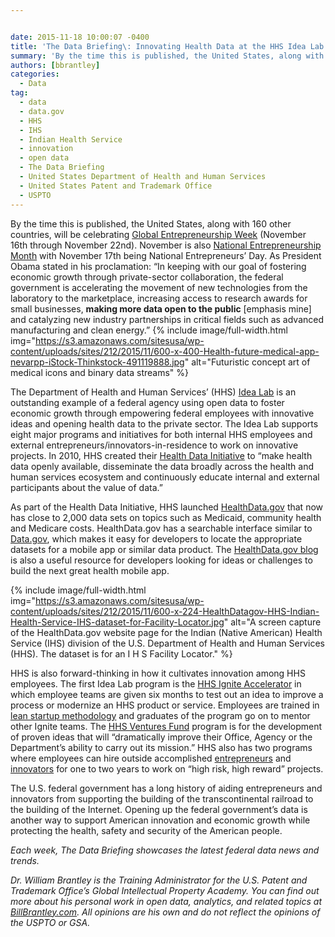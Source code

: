 ```yaml
---


date: 2015-11-18 10:00:07 -0400
title: 'The Data Briefing\: Innovating Health Data at the HHS Idea Lab'
summary: 'By the time this is published, the United States, along with 160 other countries, will be celebrating Global Entrepreneurship Week (November 16th through November 22nd). November is also&nbsp;National Entrepreneurship Month&nbsp;with November 17th being National Entrepreneurs&rsquo; Day. As President Obama stated in his proclamation\: &ldquo;In keeping with our goal of fostering economic growth through private-sector collaboration,'
authors: [bbrantley]
categories:
  - Data
tag:
  - data
  - data.gov
  - HHS
  - IHS
  - Indian Health Service
  - innovation
  - open data
  - The Data Briefing
  - United States Department of Health and Human Services
  - United States Patent and Trademark Office
  - USPTO
---
```


By the time this is published, the United States, along with 160 other countries, will be celebrating <a href="http://wearegen.co/gew" target="_blank">Global Entrepreneurship Week</a> (November 16th through November 22nd). November is also <a href="https://www.whitehouse.gov/the-press-office/2015/11/02/presidential-proclamation-national-entrepreneurship-month-2015" target="_blank">National Entrepreneurship Month</a> with November 17th being National Entrepreneurs’ Day. As President Obama stated in his proclamation: “In keeping with our goal of fostering economic growth through private-sector collaboration, the federal government is accelerating the movement of new technologies from the laboratory to the marketplace, increasing access to research awards for small businesses, **making more data open to the public** [emphasis mine] and catalyzing new industry partnerships in critical fields such as advanced manufacturing and clean energy.” 
{% include image/full-width.html img="https://s3.amazonaws.com/sitesusa/wp-content/uploads/sites/212/2015/11/600-x-400-Health-future-medical-app-nevarpp-iStock-Thinkstock-491119888.jpg" alt="Futuristic concept art of medical icons and binary data streams" %} 

The Department of Health and Human Services’ (HHS) <a href="http://www.hhs.gov/idealab/what-we-do/" target="_blank">Idea Lab</a> is an outstanding example of a federal agency using open data to foster economic growth through empowering federal employees with innovative ideas and opening health data to the private sector. The Idea Lab supports eight major programs and initiatives for both internal HHS employees and external entrepreneurs/innovators-in-residence to work on innovative projects. In 2010, HHS created their <a href="http://www.hhs.gov/idealab/what-we-do/health-data/" target="_blank">Health Data Initiative</a> to “make health data openly available, disseminate the data broadly across the health and human services ecosystem and continuously educate internal and external participants about the value of data.”

As part of the Health Data Initiative, HHS launched <a href="http://www.healthdata.gov/" target="_blank">HealthData.gov</a> that now has close to 2,000 data sets on topics such as Medicaid, community health and Medicare costs. HealthData.gov has a searchable interface similar to <a href="http://www.data.gov/" target="_blank">Data.gov</a>, which makes it easy for developers to locate the appropriate datasets for a mobile app or similar data product. The <a href="http://www.healthdata.gov/blog" target="_blank">HealthData.gov blog</a> is also a useful resource for developers looking for ideas or challenges to build the next great health mobile app.


{% include image/full-width.html img="https://s3.amazonaws.com/sitesusa/wp-content/uploads/sites/212/2015/11/600-x-224-HealthDatagov-HHS-Indian-Health-Service-IHS-dataset-for-Facility-Locator.jpg" alt="A screen capture of the HealthData.gov website page for the Indian (Native American) Health Service (IHS) division of the U.S. Department of Health and Human Services (HHS). The dataset is for an I H S Facility Locator." %}

HHS is also forward-thinking in how it cultivates innovation among HHS employees. The first Idea Lab program is the <a href="http://www.hhs.gov/idealab/what-we-do/hhs-ignite/" target="_blank">HHS Ignite Accelerator</a> in which employee teams are given six months to test out an idea to improve a process or modernize an HHS product or service. Employees are trained in <a href="http://theleanstartup.com/principles" target="_blank">lean startup methodology</a> and graduates of the program go on to mentor other Ignite teams. The <a href="http://www.hhs.gov/idealab/what-we-do/hhs-ventures/" target="_blank">HHS Ventures Fund</a> program is for the development of proven ideas that will “dramatically improve their Office, Agency or the Department’s ability to carry out its mission.” HHS also has two programs where employees can hire outside accomplished <a href="http://www.hhs.gov/idealab/what-we-do/hhs-entrepreneurs/" target="_blank">entrepreneurs</a> and <a href="http://www.hhs.gov/idealab/what-we-do/hhs-innovator-in-residence/" target="_blank">innovators</a> for one to two years to work on “high risk, high reward” projects.

The U.S. federal government has a long history of aiding entrepreneurs and innovators from supporting the building of the transcontinental railroad to the building of the Internet. Opening up the federal government’s data is another way to support American innovation and economic growth while protecting the health, safety and security of the American people.

_Each week, The Data Briefing showcases the latest federal data news and trends._

_Dr. William Brantley is the Training Administrator for the U.S. Patent and Trademark Office’s Global Intellectual Property Academy. You can find out more about his personal work in open data, analytics, and related topics at <a href="http://billbrantley.com" target="_blank">BillBrantley.com</a>. All opinions are his own and do not reflect the opinions of the USPTO or GSA._